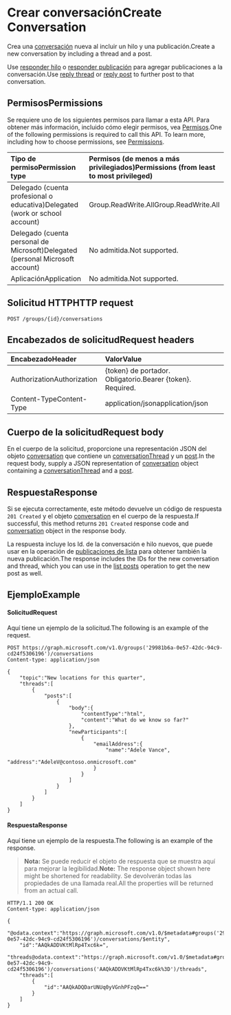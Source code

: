 # <a name="create-conversation"></a><span data-ttu-id="1415b-101">Crear conversación</span><span class="sxs-lookup"><span data-stu-id="1415b-101">Create Conversation</span></span>
<span data-ttu-id="1415b-102">Crea una [conversación](../resources/conversation.md) nueva al incluir un hilo y una publicación.</span><span class="sxs-lookup"><span data-stu-id="1415b-102">Create a new conversation by including a thread and a post.</span></span> 

<span data-ttu-id="1415b-103">Use [responder hilo](conversationthread_reply.md) o [responder publicación](post_reply.md) para agregar publicaciones a la conversación.</span><span class="sxs-lookup"><span data-stu-id="1415b-103">Use [reply thread](conversationthread_reply.md) or [reply post](post_reply.md) to further post to that conversation.</span></span>

## <a name="permissions"></a><span data-ttu-id="1415b-104">Permisos</span><span class="sxs-lookup"><span data-stu-id="1415b-104">Permissions</span></span>
<span data-ttu-id="1415b-p101">Se requiere uno de los siguientes permisos para llamar a esta API. Para obtener más información, incluido cómo elegir permisos, vea [Permisos](../../../concepts/permissions_reference.md).</span><span class="sxs-lookup"><span data-stu-id="1415b-p101">One of the following permissions is required to call this API. To learn more, including how to choose permissions, see [Permissions](../../../concepts/permissions_reference.md).</span></span>

|<span data-ttu-id="1415b-107">Tipo de permiso</span><span class="sxs-lookup"><span data-stu-id="1415b-107">Permission type</span></span>      | <span data-ttu-id="1415b-108">Permisos (de menos a más privilegiados)</span><span class="sxs-lookup"><span data-stu-id="1415b-108">Permissions (from least to most privileged)</span></span>              |
|:--------------------|:---------------------------------------------------------|
|<span data-ttu-id="1415b-109">Delegado (cuenta profesional o educativa)</span><span class="sxs-lookup"><span data-stu-id="1415b-109">Delegated (work or school account)</span></span> | <span data-ttu-id="1415b-110">Group.ReadWrite.All</span><span class="sxs-lookup"><span data-stu-id="1415b-110">Group.ReadWrite.All</span></span>    |
|<span data-ttu-id="1415b-111">Delegado (cuenta personal de Microsoft)</span><span class="sxs-lookup"><span data-stu-id="1415b-111">Delegated (personal Microsoft account)</span></span> | <span data-ttu-id="1415b-112">No admitida.</span><span class="sxs-lookup"><span data-stu-id="1415b-112">Not supported.</span></span>    |
|<span data-ttu-id="1415b-113">Aplicación</span><span class="sxs-lookup"><span data-stu-id="1415b-113">Application</span></span> | <span data-ttu-id="1415b-114">No admitida.</span><span class="sxs-lookup"><span data-stu-id="1415b-114">Not supported.</span></span> |

## <a name="http-request"></a><span data-ttu-id="1415b-115">Solicitud HTTP</span><span class="sxs-lookup"><span data-stu-id="1415b-115">HTTP request</span></span>
<!-- { "blockType": "ignored" } -->
```http
POST /groups/{id}/conversations
```

## <a name="request-headers"></a><span data-ttu-id="1415b-116">Encabezados de solicitud</span><span class="sxs-lookup"><span data-stu-id="1415b-116">Request headers</span></span>
| <span data-ttu-id="1415b-117">Encabezado</span><span class="sxs-lookup"><span data-stu-id="1415b-117">Header</span></span>       | <span data-ttu-id="1415b-118">Valor</span><span class="sxs-lookup"><span data-stu-id="1415b-118">Value</span></span> |
|:---------------|:--------|
| <span data-ttu-id="1415b-119">Authorization</span><span class="sxs-lookup"><span data-stu-id="1415b-119">Authorization</span></span>  | <span data-ttu-id="1415b-p102">{token} de portador. Obligatorio.</span><span class="sxs-lookup"><span data-stu-id="1415b-p102">Bearer {token}. Required.</span></span>  |
| <span data-ttu-id="1415b-122">Content-Type</span><span class="sxs-lookup"><span data-stu-id="1415b-122">Content-Type</span></span>  | <span data-ttu-id="1415b-123">application/json</span><span class="sxs-lookup"><span data-stu-id="1415b-123">application/json</span></span>  |

## <a name="request-body"></a><span data-ttu-id="1415b-124">Cuerpo de la solicitud</span><span class="sxs-lookup"><span data-stu-id="1415b-124">Request body</span></span>
<span data-ttu-id="1415b-125">En el cuerpo de la solicitud, proporcione una representación JSON del objeto [conversation](../resources/conversation.md) que contiene un [conversationThread](../resources/conversationThread.md) y un [post](../resources/post.md).</span><span class="sxs-lookup"><span data-stu-id="1415b-125">In the request body, supply a JSON representation of [conversation](../resources/conversation.md) object containing a [conversationThread](../resources/conversationThread.md) and a [post](../resources/post.md).</span></span>

## <a name="response"></a><span data-ttu-id="1415b-126">Respuesta</span><span class="sxs-lookup"><span data-stu-id="1415b-126">Response</span></span>
<span data-ttu-id="1415b-127">Si se ejecuta correctamente, este método devuelve un código de respuesta `201 Created` y el objeto [conversation](../resources/conversation.md) en el cuerpo de la respuesta.</span><span class="sxs-lookup"><span data-stu-id="1415b-127">If successful, this method returns `201 Created` response code and [conversation](../resources/conversation.md) object in the response body.</span></span>

<span data-ttu-id="1415b-128">La respuesta incluye los Id. de la conversación e hilo nuevos, que puede usar en la operación de [publicaciones de lista](conversationthread_list_posts.md) para obtener también la nueva publicación.</span><span class="sxs-lookup"><span data-stu-id="1415b-128">The response includes the IDs for the new conversation and thread, which you can use in the [list posts](conversationthread_list_posts.md) operation to get the new post as well.</span></span>

## <a name="example"></a><span data-ttu-id="1415b-129">Ejemplo</span><span class="sxs-lookup"><span data-stu-id="1415b-129">Example</span></span>
#### <a name="request"></a><span data-ttu-id="1415b-130">Solicitud</span><span class="sxs-lookup"><span data-stu-id="1415b-130">Request</span></span>
<span data-ttu-id="1415b-131">Aquí tiene un ejemplo de la solicitud.</span><span class="sxs-lookup"><span data-stu-id="1415b-131">The following is an example of the request.</span></span>
<!-- {
  "blockType": "request",
  "name": "create_conversation_from_group"
}-->
```http
POST https://graph.microsoft.com/v1.0/groups('29981b6a-0e57-42dc-94c9-cd24f5306196')/conversations
Content-type: application/json

{
    "topic":"New locations for this quarter",
    "threads":[
        {
            "posts":[
                {
                    "body":{
                        "contentType":"html",
                        "content":"What do we know so far?"
                    },
                    "newParticipants":[
                        {
                            "emailAddress":{
                                "name":"Adele Vance",
                                "address":"AdeleV@contoso.onmicrosoft.com"
                            }
                        }
                    ]
                }
            ]
        }
    ]
}
```

#### <a name="response"></a><span data-ttu-id="1415b-132">Respuesta</span><span class="sxs-lookup"><span data-stu-id="1415b-132">Response</span></span>
<span data-ttu-id="1415b-133">Aquí tiene un ejemplo de la respuesta.</span><span class="sxs-lookup"><span data-stu-id="1415b-133">The following is an example of the response.</span></span>
><span data-ttu-id="1415b-134">**Nota:** Se puede reducir el objeto de respuesta que se muestra aquí para mejorar la legibilidad.</span><span class="sxs-lookup"><span data-stu-id="1415b-134">**Note:** The response object shown here might be shortened for readability.</span></span> <span data-ttu-id="1415b-135">Se devolverán todas las propiedades de una llamada real.</span><span class="sxs-lookup"><span data-stu-id="1415b-135">All the properties will be returned from an actual call.</span></span>

<!-- {
  "blockType": "response",
  "truncated": true,
  "@odata.type": "microsoft.graph.conversation"
} -->
```http
HTTP/1.1 200 OK
Content-type: application/json

{
    "@odata.context":"https://graph.microsoft.com/v1.0/$metadata#groups('29981b6a-0e57-42dc-94c9-cd24f5306196')/conversations/$entity",
    "id":"AAQkADDVKtMlRp4Txc6k=",
    "threads@odata.context":"https://graph.microsoft.com/v1.0/$metadata#groups('29981b6a-0e57-42dc-94c9-cd24f5306196')/conversations('AAQkADDVKtMlRp4Txc6k%3D')/threads",
    "threads":[
        {
            "id":"AAQkADQDarUNUq0yVGnhPFzqQ=="
        }
    ]
}
```

<!-- uuid: 8fcb5dbc-d5aa-4681-8e31-b001d5168d79
2015-10-25 14:57:30 UTC -->
<!-- {
  "type": "#page.annotation",
  "description": "Create Conversation",
  "keywords": "",
  "section": "documentation",
  "tocPath": ""
}-->